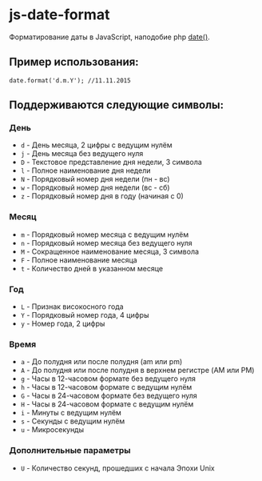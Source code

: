 js-date-format
==============

Форматирование даты в JavaScript, наподобие php [date()](http://php.net/manual/ru/function.date.php).

Пример использования:
---------------------

```var date = new Date();
date.format('d.m.Y'); //11.11.2015
```

Поддерживаются следующие символы:
---------------------------------

### День

* `d` - День месяца, 2 цифры с ведущим нулём
* `j` - День месяца без ведущего нуля
* `D` - Текстовое представление дня недели, 3 символа
* `l` - Полное наименование дня недели
* `N` - Порядковый номер дня недели (пн - вс)
* `w` - Порядковый номер дня недели (вс - сб)
* `z` - Порядковый номер дня в году  (начиная с 0)

### Месяц

* `m` - Порядковый номер месяца с ведущим нулём
* `n` - Порядковый номер месяца без ведущего нуля
* `M` - Сокращенное наименование месяца, 3 символа
* `F` - Полное наименование месяца
* `t` - Количество дней в указанном месяце

### Год

* `L` - Признак високосного года
* `Y` - Порядковый номер года, 4 цифры
* `y` - Номер года, 2 цифры

### Время

* `a` - До полудня или после полудня (am или pm)
* `A` - До полудня или после полудня в верхнем регистре (AM или PM)
* `g` - Часы в 12-часовом формате без ведущего нуля
* `h` - Часы в 12-часовом формате с ведущим нулём
* `G` - Часы в 24-часовом формате без ведущего нуля
* `H` - Часы в 24-часовом формате с ведущим нулём
* `i` - Минуты с ведущим нулём
* `s` - Секунды с ведущим нулём
* `u` - Микросекунды

### Дополнительные параметры

* `U` - Количество секунд, прошедших с начала Эпохи Unix